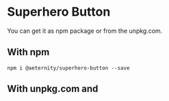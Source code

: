 # Superhero Button

You can get it as npm package or from the unpkg.com.

## With npm
```
npm i @aeternity/superhero-button --save
```

## With unpkg.com and <script> tag
Select the button style you like the most and copy the code to your website's HTML.
Edit the `account` option and put your address or .chain name in order to be able to receive tips.

To create instance of superheroButton with styles import
```html
<script src="https://unpkg.com/@aeternity/superhero-button/dist/superhero-button.styles.js"></script>
```
To deal with styles by your own import
```html
<link rel="stylesheet" href="https://unpkg.com/@aeternity/superhero-button/dist/style.css">
<script src="https://unpkg.com/@aeternity/superhero-button/dist/superhero-button.js"></script>
```

### Icon

<img width="49" alt="Screenshot 2020-05-13 at 9 55 51" src="https://user-images.githubusercontent.com/13139371/81780948-04b91b00-9500-11ea-9a50-3f483613dca0.png">

```html
<div class="icon">Donate</div>
<script src="https://unpkg.com/@aeternity/superhero-button/dist/superhero-button.styles.js"></script>
<script type="text/javascript">
  superheroButton('.icon', { size: 'icon', account: 'ak_... or .chain name' });
</script>
```

### Small

<img width="142" alt="Screenshot 2020-05-13 at 9 55 59" src="https://user-images.githubusercontent.com/13139371/81780933-01259400-9500-11ea-8d84-a2624b43edec.png">

```html
<div class="small">Donate</div>
<script src="https://unpkg.com/@aeternity/superhero-button/dist/superhero-button.styles.js"></script>
<script type="text/javascript">
  superheroButton('.small', { size: 'small', account: 'ak_... or .chain name' });
</script>
```

### Medium

<img width="203" alt="Screenshot 2020-05-13 at 9 55 56" src="https://user-images.githubusercontent.com/13139371/81780936-0256c100-9500-11ea-960e-9256a941285d.png">

```html
<div class="medium">Donate</div>
<script src="https://unpkg.com/@aeternity/superhero-button/dist/superhero-button.styles.js"></script>
<script type="text/javascript">
  superheroButton('.medium', { size: 'medium', account: 'ak_... or .chain name' });
</script>
```

### Large

<img width="140" alt="Screenshot 2020-05-13 at 9 55 54" src="https://user-images.githubusercontent.com/13139371/81780943-0387ee00-9500-11ea-8108-2e5939821a7b.png">

```html
<div class="large">Donate</div>
<script src="https://unpkg.com/@aeternity/superhero-button/dist/superhero-button.styles.js"></script>
<script type="text/javascript">
  superheroButton('.large', { size: 'large', account: 'ak_... or .chain name' });
</script>
```


Optios | Description
--- | --- 
size | Default `icon`. Possible values `icon`, `large`, `medium`, `small`
account | Optional. When set you can easily claim your tips. Possible values `account public key` or `.chain name`
url | Optional. Url to be tipped. Default is set to current url - `window.location.href` 


## Usage example
```html
<div class="icon">Donate</div>
<div class="small">Donate</div>
<div class="medium">Donate</div>
<div class="large">Donate</div>

<script src="https://unpkg.com/@aeternity/superhero-button/dist/superhero-button.styles.js"></script>
<script type="text/javascript">
/* 
* Create superhero button instance by pointing element with its selector
*/
superheroButton('.icon', { size: 'icon', account: 'ak_... or .chain name' });
superheroButton('.small', { size: 'small', account: 'ak_... or .chain name' });
superheroButton('.medium', { size: 'medium', account: 'ak_... or .chain name' });

/*
* Create superhero button instance by passing DOM element instance
*/
superheroButton(document.querySelector('.large'), { size: 'large', account: 'ak_... or .chain name' });
</script>
```

## How to start the project for development

Requirements:
- Node
- Npm

```sh
$ npm install
$ npm start
```

## How to build for deployment

```sh
$ npm run build
```
